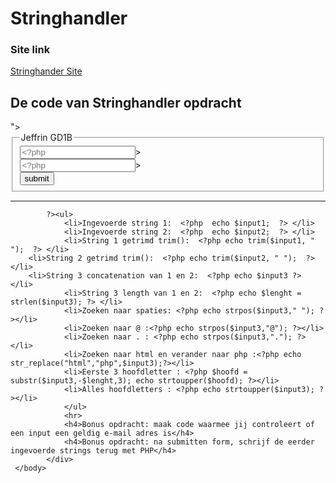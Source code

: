 # Stringhandler

### Site link
[Stringhander Site](http://21254.hosts.ma-cloud.nl/www/bae/Les1/stringhandler_basis.php "Stringhandler")

## De code van Stringhandler opdracht
<!DOCTYPE html>
<html lang="nl">
	 <head>
		<meta charset="utf-8">
		<meta name="description" content="scripting GD">
		<meta name="author" content="Ma">
		<meta name="viewport" content="width=device-width, initial-scale=1.0">
		<link href="https://fonts.googleapis.com/css?family=Source+Code+Pro" rel="stylesheet">
		<link rel="stylesheet" type="text/css" href="style.css">
		<title>PHP String handler</title>
	</head>
	 <body>
		 <?php
		 if ( !empty($_GET)) {
				 $input1 =  $_GET['input1']; // input uit html
				 $input2 =  $_GET['input2']; // input uit html
				 $input3 = $input1 . $input2;
			 }
			else{
				 $input1 = ""; //lege string
				 $input2 = ""; //lege string
				 $input3 = "";
			 }
		  ?>
		<div class="wrapper">
			<form method="GET" action="<?php echo htmlspecialchars($_SERVER["PHP_SELF"]);?>">
				<fieldset>
				 <legend>Jeffrin GD1B</legend>
				 <input type = "text" name = "input1"  placeholder = <?php echo $input1 ?>> <br>
				 <input type = "text" name = "input2"   placeholder =  <?php echo $input2?>> <br>
				 <input type = "submit"  id = "submit" name = "submit" value = "submit">
			 </fieldset>
			</form>
			<hr>
			<?php

			?><ul>
				<li>Ingevoerde string 1:  <?php  echo $input1;  ?> </li>
				<li>Ingevoerde string 2:  <?php  echo $input2;  ?> </li>
				<li>String 1 getrimd trim():  <?php echo trim($input1, " ");  ?> </li>
        <li>String 2 getrimd trim():  <?php echo trim($input2, " ");  ?> </li>
        <li>String 3 concatenation van 1 en 2:  <?php echo $input3 ?> </li>
				<li>String 3 length van 1 en 2:  <?php echo $lenght = strlen($input3); ?> </li>
				<li>Zoeken naar spaties: <?php echo strpos($input3," "); ?></li>
				<li>Zoeken naar @ :<?php echo strpos($input3,"@"); ?></li>
				<li>Zoeken naar . : <?php echo strpos($input3,"."); ?></li>
				<li>Zoeken naar html en verander naar php :<?php echo str_replace("html","php",$input3);?></li>
				<li>Eerste 3 hoofdletter : <?php $hoofd = substr($input3,-$lenght,3); echo strtoupper($hoofd); ?></li>
				<li>Alles hoofdletters : <?php echo strtoupper($input3); ?></li>
				</ul>
				<hr>
				<h4>Bonus opdracht: maak code waarmee jij controleert of een input een geldig e-mail adres is</h4>
				<h4>Bonus opdracht: na submitten form, schrijf de eerder ingevoerde strings terug met PHP</h4>
			</div>
	 </body>
</html>
